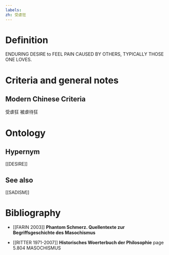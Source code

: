 ```yaml
---
labels: 
zh: 受虐狂
---
```


# Definition
ENDURING DESIRE to FEEL PAIN CAUSED BY OTHERS, TYPICALLY THOSE ONE LOVES.
# Criteria and general notes
## Modern Chinese Criteria
受虐狂
被虐待狂
# Ontology

## Hypernym
[[DESIRE]]
## See also
[[SADISM]]
# Bibliography
- [[FARIN 2003]]
**Phantom Schmerz. Quellentexte zur Begriffsgeschichte des Masochismus** 

- [[RITTER 1971-2007]]
**Historisches Woerterbuch der Philosophie** page 5.804
MASOCHISMUS